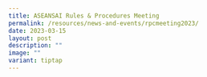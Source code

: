 ```yaml
---
title: ASEANSAI Rules & Procedures Meeting
permalink: /resources/news-and-events/rpcmeeting2023/
date: 2023-03-15
layout: post
description: ""
image: ""
variant: tiptap
---
```

